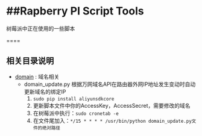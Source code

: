 ##Rapberry PI Script Tools
====

树莓派中正在使用的一些脚本

====
## 相关目录说明
 * [domain](/domain) : 域名相关
   - domain_update.py
     根据万网域名API在路由器外网IP地址发生变动时自动更新域名的绑定IP
     1. `sudo pip install aliyunsdkcore`
     2. 更新脚本文件中你的AccessKey，AccessSecret，需要修改的域名
     3. 在树莓派中执行：`sudo cronetab -e`
     4. 在文件尾加入：`*/15 * * * * /usr/bin/python domain_update.py文件的绝对路径`

